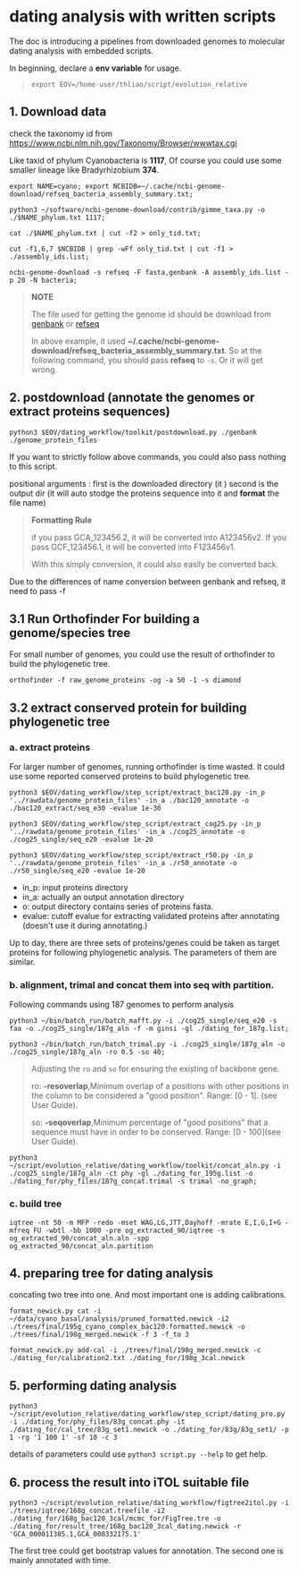 # dating analysis with written scripts
The doc is introducing a pipelines from downloaded genomes to molecular dating analysis with embedded scripts.


In beginning, declare a **env variable** for usage.

> `export EOV=/home-user/thliao/script/evolution_relative`

## 1. Download data
check the taxonomy id from https://www.ncbi.nlm.nih.gov/Taxonomy/Browser/wwwtax.cgi

Like taxid of phylum Cyanobacteria is **1117**, Of course you could use some smaller lineage like Bradyrhizobium **374**.

`export NAME=cyano; export NCBIDB=~/.cache/ncbi-genome-download/refseq_bacteria_assembly_summary.txt;`

`python3 ~/software/ncbi-genome-download/contrib/gimme_taxa.py -o ./$NAME_phylum.txt 1117;`

`cat ./$NAME_phylum.txt | cut -f2 > only_tid.txt;`

`cut -f1,6,7 $NCBIDB | grep -wFf only_tid.txt | cut -f1 > ./assembly_ids.list;`

`ncbi-genome-download -s refseq -F fasta,genbank -A assembly_ids.list -p 20 -N bacteria;`

> **NOTE**
> 
> The file used for getting the genome id should be download from [genbank](ftp://ftp.ncbi.nih.gov/genomes/genbank/assembly_summary_genbank.txt) or [refseq](ftp://ftp.ncbi.nih.gov/genomes/refseq/assembly_summary_refseq.txt)
> 
> In above example, it used **~/.cache/ncbi-genome-download/refseq_bacteria_assembly_summary.txt**. So at the following command, you should pass **refseq** to `-s`. Or it will get wrong.


## 2. postdownload (annotate the genomes or extract proteins sequences)
`python3 $EOV/dating_workflow/toolkit/postdownload.py ./genbank ./genome_protein_files`

If you want to strictly follow above commands, you could also pass nothing to this script.

positional arguments : first is the downloaded directory (it  )
second is the output dir (it will auto stodge the proteins sequence into it and **format** the file name)

> **Formatting Rule**
>
> if you pass GCA_123456.2, it will be converted into A123456v2. If you pass GCF_123456.1, it will be converted into F123456v1.
>
> With this simply conversion, it could also easily be converted back. 


Due to the differences of name conversion between genbank and refseq, it need to pass -f

## 3.1 Run Orthofinder For building a genome/species tree

For small number of genomes, you could use the result of orthofinder to build the phylogenetic tree.

`orthofinder -f raw_genome_proteins -og -a 50 -1 -s diamond`

## 3.2 extract conserved protein for building phylogenetic tree
### a. extract proteins
For larger number of genomes, running orthofinder is time wasted. It could use some reported conserved proteins to build phylogenetic tree. 

`python3 $EOV/dating_workflow/step_script/extract_bac120.py -in_p '../rawdata/genome_protein_files' -in_a ./bac120_annotate -o ./bac120_extract/seq_e30 -evalue 1e-30`

`python3 $EOV/dating_workflow/step_script/extract_cog25.py -in_p '../rawdata/genome_protein_files' -in_a ./cog25_annotate -o ./cog25_single/seq_e20 -evalue 1e-20`

`python3 $EOV/dating_workflow/step_script/extract_r50.py -in_p '../rawdata/genome_protein_files' -in_a ./r50_annotate -o ./r50_single/seq_e20 -evalue 1e-20`

* in_p: input proteins directory
* in_a: actually an output annotation directory
* o: output directory contains series of proteins fasta.
* evalue: cutoff evalue for extracting validated proteins after annotating (doesn't use it during annotating.)

Up to day, there are three sets of proteins/genes could be taken as target proteins for following phylogenetic analysis.
The parameters of them are similar.

### b. alignment, trimal and concat them into seq with partition.
Following commands using 187 genomes to perform analysis

`python3 ~/bin/batch_run/batch_mafft.py -i ./cog25_single/seq_e20 -s faa -o ./cog25_single/187g_aln -f -m ginsi -gl ./dating_for_187g.list;`

`python3 ~/bin/batch_run/batch_trimal.py -i ./cog25_single/187g_aln -o ./cog25_single/187g_aln -ro 0.5 -so 40;`  

> Adjusting the `ro` and `so` for ensuring the existing of backbone gene.
>
> ro: **-resoverlap**,Minimum overlap of a positions with other positions in the column to be considered a "good position". Range: [0 - 1]. (see User Guide).
>
> so: **-seqoverlap**,Minimum percentage of "good positions" that a sequence must have in order to be conserved. Range: [0 - 100](see User Guide).

`python3 ~/script/evolution_relative/dating_workflow/toolkit/concat_aln.py -i ./cog25_single/187g_aln -ct phy -gl ./dating_for_195g.list -o ./dating_for/phy_files/187g_concat.trimal -s trimal -no_graph;`

### c. build tree
`iqtree -nt 50 -m MFP -redo -mset WAG,LG,JTT,Dayhoff -mrate E,I,G,I+G -mfreq FU -wbtl -bb 1000 -pre og_extracted_90/iqtree -s og_extracted_90/concat_aln.aln -spp og_extracted_90/concat_aln.partition`

## 4. preparing tree for dating analysis

concating two tree into one. And most important one is adding calibrations. 

`format_newick.py cat -i ~/data/cyano_basal/analysis/pruned_formatted.newick -i2 ./trees/final/195g_cyano_complex_bac120.formatted.newick -o ./trees/final/198g_merged.newick -f 3 -f_to 3 `

`format_newick.py add-cal -i ./trees/final/198g_merged.newick -c ./dating_for/calibration2.txt ./dating_for/198g_3cal.newick  `

## 5. performing dating analysis
`python3 ~/script/evolution_relative/dating_workflow/step_script/dating_pro.py -i ./dating_for/phy_files/83g_concat.phy -it ./dating_for/cal_tree/83g_set1.newick -o ./dating_for/83g/83g_set1/ -p 1 -rg '1 100 1' -sf 10 -c 3`

details of parameters could use `python3 script.py --help` to get help.


## 6. process the result into iTOL suitable file
`python3 ~/script/evolution_relative/dating_workflow/figtree2itol.py -i ./trees/iqtree/168g_concat.treefile -i2 ./dating_for/168g_bac120_3cal/mcmc_for/FigTree.tre -o ./dating_for/result_tree/168g_bac120_3cal_dating.newick -r 'GCA_000011385.1,GCA_000332175.1' `

The first tree could get bootstrap values for annotation. The second one is mainly annotated with time.
